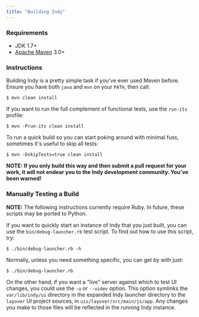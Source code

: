 ```yaml
---
title: "Building Indy"
---
```


### Requirements

* JDK 1.7+
* [Apache Maven](http://maven.apache.org/download.html) 3.0+

### Instructions

Building Indy is a pretty simple task if you've ever used Maven before. Ensure you have both `java` and `mvn` on your `PATH`, then call:

	$ mvn clean install

If you want to run the full complement of functional tests, use the `run-its` profile:

	$ mvn -Prun-its clean install

To run a quick build so you can start poking around with minimal fuss, sometimes it's useful to skip all tests:

	$ mvn -DskipTests=true clean install

**NOTE: If you only build this way and then submit a pull request for your work, it will not endear you to the Indy development community. You've been warned!** 

### Manually Testing a Build

**NOTE:** The following instructions currently require Ruby. In future, these scripts may be ported to Python.

If you want to quickly start an instance of Indy that you just built, you can use the `bin/debug-launcher.rb` test script. To find out how to use this script, try:

	$ ./bin/debug-launcher.rb -h

Normally, unless you need something specific, you can get by with just:

	$ ./bin/debug-launcher.rb

On the other hand, if you want a "live" server against which to test UI changes, you could use the `-u` or `--uidev` option. This option symlinks the `var/lib/indy/ui` directory in the expanded Indy launcher directory to the `layover` UI project sources, in `uis/layover/src/main/js/app`. Any changes you make to those files will be reflected in the running Indy instance.
